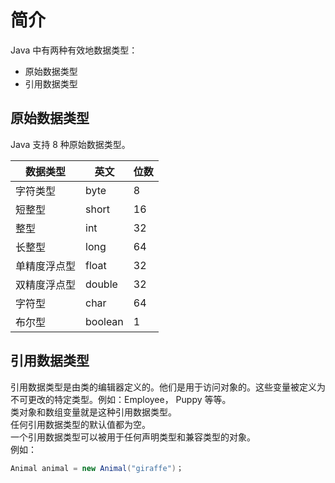 # 简介

Java 中有两种有效地数据类型：

- 原始数据类型
- 引用数据类型

## 原始数据类型

Java 支持 8 种原始数据类型。

| 数据类型     | 英文    | 位数 |
| ------------ | ------- | ---- |
| 字符类型     | byte    | 8    |
| 短整型       | short   | 16   |
| 整型         | int     | 32   |
| 长整型       | long    | 64   |
| 单精度浮点型 | float   | 32   |
| 双精度浮点型 | double  | 32   |
| 字符型       | char    | 64   |
| 布尔型       | boolean | 1    |

## 引用数据类型

引用数据类型是由类的编辑器定义的。他们是用于访问对象的。这些变量被定义为不可更改的特定类型。例如：Employee， Puppy 等等。  
类对象和数组变量就是这种引用数据类型。  
任何引用数据类型的默认值都为空。  
一个引用数据类型可以被用于任何声明类型和兼容类型的对象。  
例如：

```java
Animal animal = new Animal("giraffe")；
```
